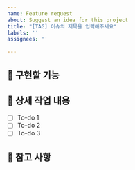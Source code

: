 ```yaml
---
name: Feature request
about: Suggest an idea for this project
title: "[TAG] 이슈의 제목을 입력해주세요"
labels: ''
assignees: ''

---
```


## 🤷 구현할 기능

## 🔨 상세 작업 내용

- [ ] To-do 1
- [ ] To-do 2
- [ ] To-do 3

## 📄 참고 사항
